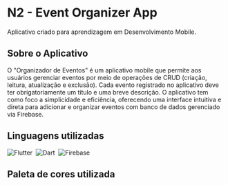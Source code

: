 # N2 - Event Organizer App
Aplicativo criado para aprendizagem em Desenvolvimento Mobile.

## Sobre o Aplicativo
O "Organizador de Eventos" é um aplicativo mobile que permite aos usuários gerenciar eventos por meio de operações de CRUD (criação, leitura, atualização e exclusão). Cada evento registrado no aplicativo deve ter obrigatoriamente um título e uma breve descrição. O aplicativo tem como foco a simplicidade e eficiência, oferecendo uma interface intuitiva e direta para adicionar e organizar eventos com banco de dados gerenciado via Firebase.

## Linguagens utilizadas
![Flutter](https://img.shields.io/badge/-Flutter-0D1117?style=for-the-badge&logo=flutter&labelColor=0D1117&textColor=0D1117)&nbsp;
![Dart](https://img.shields.io/badge/-Dart-0D1117?style=for-the-badge&logo=dart&labelColor=0D1117&textColor=0D1117)&nbsp;
![Firebase](https://img.shields.io/badge/-Firebase-0D1117?style=for-the-badge&logo=firebase&labelColor=0D1117&textColor=0D1117)&nbsp;

## Paleta de cores utilizada
